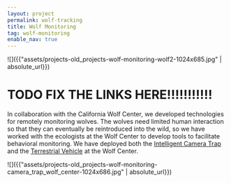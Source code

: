 ```yaml
---
layout: project
permalink: wolf-tracking
title: Wolf Monitoring
tag: wolf-monitoring
enable_nav: true
---
```

![]({{"assets/projects-old_projects-wolf-monitoring-wolf2-1024x685.jpg" | absolute_url}})


# TODO FIX THE LINKS HERE!!!!!!!!!!!
In collaboration with the California Wolf Center, we developed technologies for remotely monitoring wolves. The wolves need limited human interaction so that they can eventually be reintroduced into the wild, so we have worked with the ecologists at the Wolf Center to develop tools to facilitate behavioral monitoring. We have deployed both the <a href="https://e4e.ucsd.edu/intelligent-camera-trap">Intelligent Camera Trap</a> and the <a href="https://e4e.ucsd.edu/terrestrial-vehicle">Terrestrial Vehicle</a> at the Wolf Center.

![]({{"assets/projects-old_projects-wolf-monitoring-camera_trap_wolf_center-1024x686.jpg" | absolute_url}})



<!-- ![]({{"assets/projects-old_projects-wolf-monitoring-ucsdlogo_tiny.png" | absolute_url}})

![]({{"assets/projects-old_projects-wolf-monitoring-nsf_logo_tiny.png" | absolute_url}})

![]({{"assets/projects-old_projects-wolf-monitoring-qi_logo_tiny.png" | absolute_url}})

![]({{"assets/projects-old_projects-wolf-monitoring-natgeo_logo_tiny.png" | absolute_url}})

![]({{"assets/projects-old_projects-wolf-monitoring-BlueRobotics-e1467869361673.png" | absolute_url}})

![]({{"assets/projects-old_projects-wolf-monitoring-intel_logo_tiny.png" | absolute_url}})

![]({{"assets/projects-old_projects-wolf-monitoring-ubnt_logo_tiny.png" | absolute_url}})

![]({{"assets/projects-old_projects-wolf-monitoring-occipital-white-logo.png" | absolute_url}})   -->
